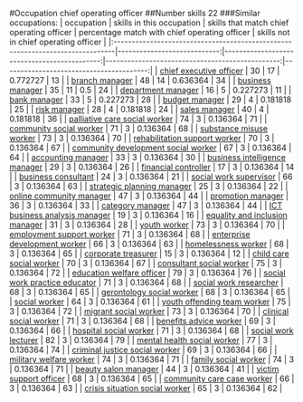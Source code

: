 #Occupation chief operating officer
##Number skills 22
###Similar occupations:
| occupation                                                                    |   skills in this occupation |   skills that match chief operating officer |   percentage match with chief operating officer |   skills not in chief operating officer |
|:------------------------------------------------------------------------------|----------------------------:|--------------------------------------------:|------------------------------------------------:|----------------------------------------:|
| [chief executive officer](chief_executive_officer.md)                         |                          30 |                                          17 |                                        0.772727 |                                      13 |
| [branch manager](branch_manager.md)                                           |                          48 |                                          14 |                                        0.636364 |                                      34 |
| [business manager](business_manager.md)                                       |                          35 |                                          11 |                                        0.5      |                                      24 |
| [department manager](department_manager.md)                                   |                          16 |                                           5 |                                        0.227273 |                                      11 |
| [bank manager](bank_manager.md)                                               |                          33 |                                           5 |                                        0.227273 |                                      28 |
| [budget manager](budget_manager.md)                                           |                          29 |                                           4 |                                        0.181818 |                                      25 |
| [risk manager](risk_manager.md)                                               |                          28 |                                           4 |                                        0.181818 |                                      24 |
| [sales manager](sales_manager.md)                                             |                          40 |                                           4 |                                        0.181818 |                                      36 |
| [palliative care social worker](palliative_care_social_worker.md)             |                          74 |                                           3 |                                        0.136364 |                                      71 |
| [community social worker](community_social_worker.md)                         |                          71 |                                           3 |                                        0.136364 |                                      68 |
| [substance misuse worker](substance_misuse_worker.md)                         |                          73 |                                           3 |                                        0.136364 |                                      70 |
| [rehabilitation support worker](rehabilitation_support_worker.md)             |                          70 |                                           3 |                                        0.136364 |                                      67 |
| [community development social worker](community_development_social_worker.md) |                          67 |                                           3 |                                        0.136364 |                                      64 |
| [accounting manager](accounting_manager.md)                                   |                          33 |                                           3 |                                        0.136364 |                                      30 |
| [business intelligence manager](business_intelligence_manager.md)             |                          29 |                                           3 |                                        0.136364 |                                      26 |
| [financial controller](financial_controller.md)                               |                          17 |                                           3 |                                        0.136364 |                                      14 |
| [business consultant](business_consultant.md)                                 |                          24 |                                           3 |                                        0.136364 |                                      21 |
| [social work supervisor](social_work_supervisor.md)                           |                          66 |                                           3 |                                        0.136364 |                                      63 |
| [strategic planning manager](strategic_planning_manager.md)                   |                          25 |                                           3 |                                        0.136364 |                                      22 |
| [online community manager](online_community_manager.md)                       |                          47 |                                           3 |                                        0.136364 |                                      44 |
| [promotion manager](promotion_manager.md)                                     |                          36 |                                           3 |                                        0.136364 |                                      33 |
| [category manager](category_manager.md)                                       |                          47 |                                           3 |                                        0.136364 |                                      44 |
| [ICT business analysis manager](ICT_business_analysis_manager.md)             |                          19 |                                           3 |                                        0.136364 |                                      16 |
| [equality and inclusion manager](equality_and_inclusion_manager.md)           |                          31 |                                           3 |                                        0.136364 |                                      28 |
| [youth worker](youth_worker.md)                                               |                          73 |                                           3 |                                        0.136364 |                                      70 |
| [employment support worker](employment_support_worker.md)                     |                          71 |                                           3 |                                        0.136364 |                                      68 |
| [enterprise development worker](enterprise_development_worker.md)             |                          66 |                                           3 |                                        0.136364 |                                      63 |
| [homelessness worker](homelessness_worker.md)                                 |                          68 |                                           3 |                                        0.136364 |                                      65 |
| [corporate treasurer](corporate_treasurer.md)                                 |                          15 |                                           3 |                                        0.136364 |                                      12 |
| [child care social worker](child_care_social_worker.md)                       |                          70 |                                           3 |                                        0.136364 |                                      67 |
| [consultant social worker](consultant_social_worker.md)                       |                          75 |                                           3 |                                        0.136364 |                                      72 |
| [education welfare officer](education_welfare_officer.md)                     |                          79 |                                           3 |                                        0.136364 |                                      76 |
| [social work practice educator](social_work_practice_educator.md)             |                          71 |                                           3 |                                        0.136364 |                                      68 |
| [social work researcher](social_work_researcher.md)                           |                          68 |                                           3 |                                        0.136364 |                                      65 |
| [gerontology social worker](gerontology_social_worker.md)                     |                          68 |                                           3 |                                        0.136364 |                                      65 |
| [social worker](social_worker.md)                                             |                          64 |                                           3 |                                        0.136364 |                                      61 |
| [youth offending team worker](youth_offending_team_worker.md)                 |                          75 |                                           3 |                                        0.136364 |                                      72 |
| [migrant social worker](migrant_social_worker.md)                             |                          73 |                                           3 |                                        0.136364 |                                      70 |
| [clinical social worker](clinical_social_worker.md)                           |                          71 |                                           3 |                                        0.136364 |                                      68 |
| [benefits advice worker](benefits_advice_worker.md)                           |                          69 |                                           3 |                                        0.136364 |                                      66 |
| [hospital social worker](hospital_social_worker.md)                           |                          71 |                                           3 |                                        0.136364 |                                      68 |
| [social work lecturer](social_work_lecturer.md)                               |                          82 |                                           3 |                                        0.136364 |                                      79 |
| [mental health social worker](mental_health_social_worker.md)                 |                          77 |                                           3 |                                        0.136364 |                                      74 |
| [criminal justice social worker](criminal_justice_social_worker.md)           |                          69 |                                           3 |                                        0.136364 |                                      66 |
| [military welfare worker](military_welfare_worker.md)                         |                          74 |                                           3 |                                        0.136364 |                                      71 |
| [family social worker](family_social_worker.md)                               |                          74 |                                           3 |                                        0.136364 |                                      71 |
| [beauty salon manager](beauty_salon_manager.md)                               |                          44 |                                           3 |                                        0.136364 |                                      41 |
| [victim support officer](victim_support_officer.md)                           |                          68 |                                           3 |                                        0.136364 |                                      65 |
| [community care case worker](community_care_case_worker.md)                   |                          66 |                                           3 |                                        0.136364 |                                      63 |
| [crisis situation social worker](crisis_situation_social_worker.md)           |                          65 |                                           3 |                                        0.136364 |                                      62 |
